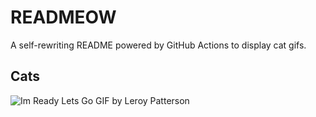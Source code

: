 # READMEOW

A self-rewriting README powered by GitHub Actions to display cat gifs.

## Cats

![Im Ready Lets Go GIF by Leroy Patterson](https://media0.giphy.com/media/CjmvTCZf2U3p09Cn0h/200.gif?cid=9acd02dav7j38l6stxyjugihboh5oa7uykerd2670iobpkvu&ep=v1_gifs_search&rid=200.gif&ct=g)
